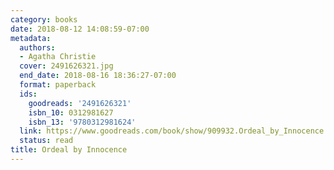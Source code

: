 ```yaml
---
category: books
date: 2018-08-12 14:08:59-07:00
metadata:
  authors:
  - Agatha Christie
  cover: 2491626321.jpg
  end_date: 2018-08-16 18:36:27-07:00
  format: paperback
  ids:
    goodreads: '2491626321'
    isbn_10: 0312981627
    isbn_13: '9780312981624'
  link: https://www.goodreads.com/book/show/909932.Ordeal_by_Innocence
  status: read
title: Ordeal by Innocence
---
```

